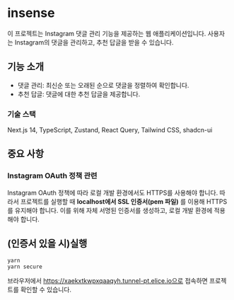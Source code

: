 # insense
이 프로젝트는 Instagram 댓글 관리 기능을 제공하는 웹 애플리케이션입니다. 사용자는 Instagram의 댓글을 관리하고, 추천 답글을 받을 수 있습니다.

## 기능 소개
- 댓글 관리: 최신순 또는 오래된 순으로 댓글을 정렬하여 확인합니다.
- 추천 답글: 댓글에 대한 추천 답글을 제공합니다.

### 기술 스택
Next.js 14, TypeScript, Zustand, React Query, Tailwind CSS, shadcn-ui

## 중요 사항
### Instagram OAuth 정책 관련
Instagram OAuth 정책에 따라 로컬 개발 환경에서도 HTTPS를 사용해야 합니다. 따라서 프로젝트를 실행할 때 **localhost에서 SSL 인증서(pem 파일)** 를 이용해 HTTPS를 유지해야 합니다. 이를 위해 자체 서명된 인증서를 생성하고, 로컬 개발 환경에 적용해야 합니다.

## (인증서 있을 시)실행
```
yarn
yarn secure
```



브라우저에서 https://xaekxtkwpxqaaqyh.tunnel-pt.elice.io으로 접속하면 프로젝트를 확인할 수 있습니다.

